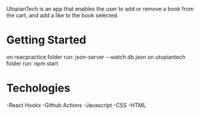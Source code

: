 UtopianTech is an app that enables the user to add or remove a book from the cart, and add a like to the book selected.

# Getting Started
on reacpractice folder run:
json-server --watch db.json
on utopiantech folder run:
npm start

# Techologies 
-React Hooks
-Github Actions
-Javascript
-CSS
-HTML
